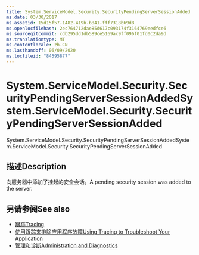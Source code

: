 ```yaml
---
title: System.ServiceModel.Security.SecurityPendingServerSessionAdded
ms.date: 03/30/2017
ms.assetid: 15d15f57-1482-419b-b841-fff7318b69d8
ms.openlocfilehash: 2ec764712dae85d617c093174f3164769eedfce6
ms.sourcegitcommit: cdb295dd1db589ce5169ac9ff096f01fd0c2da9d
ms.translationtype: MT
ms.contentlocale: zh-CN
ms.lasthandoff: 06/09/2020
ms.locfileid: "84595877"
---
```

# <a name="systemservicemodelsecuritysecuritypendingserversessionadded"></a><span data-ttu-id="09532-102">System.ServiceModel.Security.SecurityPendingServerSessionAdded</span><span class="sxs-lookup"><span data-stu-id="09532-102">System.ServiceModel.Security.SecurityPendingServerSessionAdded</span></span>
<span data-ttu-id="09532-103">System.ServiceModel.Security.SecurityPendingServerSessionAdded</span><span class="sxs-lookup"><span data-stu-id="09532-103">System.ServiceModel.Security.SecurityPendingServerSessionAdded</span></span>  
  
## <a name="description"></a><span data-ttu-id="09532-104">描述</span><span class="sxs-lookup"><span data-stu-id="09532-104">Description</span></span>  
 <span data-ttu-id="09532-105">向服务器中添加了挂起的安全会话。</span><span class="sxs-lookup"><span data-stu-id="09532-105">A pending security session was added to the server.</span></span>  
  
## <a name="see-also"></a><span data-ttu-id="09532-106">另请参阅</span><span class="sxs-lookup"><span data-stu-id="09532-106">See also</span></span>

- [<span data-ttu-id="09532-107">跟踪</span><span class="sxs-lookup"><span data-stu-id="09532-107">Tracing</span></span>](index.md)
- [<span data-ttu-id="09532-108">使用跟踪来排除应用程序故障</span><span class="sxs-lookup"><span data-stu-id="09532-108">Using Tracing to Troubleshoot Your Application</span></span>](using-tracing-to-troubleshoot-your-application.md)
- [<span data-ttu-id="09532-109">管理和诊断</span><span class="sxs-lookup"><span data-stu-id="09532-109">Administration and Diagnostics</span></span>](../index.md)
